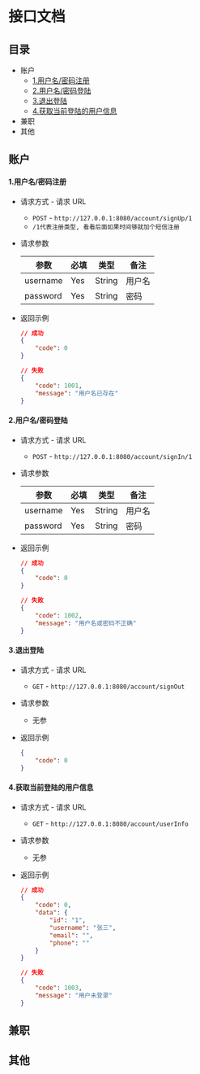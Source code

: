 # 接口文档
## 目录
- 账户
    + [1.用户名/密码注册](#test)
    + [2.用户名/密码登陆](#test)
    + [3.退出登陆](#test)
    + [4.获取当前登陆的用户信息](#test)
- 兼职
- 其他

## 账户

#### 1.用户名/密码注册

- 请求方式 - 请求 URL
  + `POST` - `http://127.0.0.1:8080/account/signUp/1`
  + `/1代表注册类型, 看看后面如果时间够就加个短信注册`

- 请求参数

  | 参数     | 必填 | 类型   | 备注   |
  | -------- | ---- | ------ | ------ |
  | username | Yes  | String | 用户名 |
  | password | Yes  | String | 密码   |

- 返回示例

  ```json
  // 成功
  {
      "code": 0
  }

  // 失败
  {
      "code": 1001,
      "message": "用户名已存在"
  }
  ```

#### 2.用户名/密码登陆

- 请求方式 - 请求 URL

  - `POST` - `http://127.0.0.1:8080/account/signIn/1`

- 请求参数

  | 参数     | 必填 | 类型   | 备注   |
  | -------- | ---- | ------ | ------ |
  | username | Yes  | String | 用户名 |
  | password | Yes  | String | 密码   |

- 返回示例

  ```json
  // 成功
  {
      "code": 0
  }

  // 失败
  {
      "code": 1002,
      "message": "用户名或密码不正确"
  }
  ```



#### 3.退出登陆

- 请求方式 - 请求 URL

  - `GET` - `http://127.0.0.1:8080/account/signOut`
- 请求参数

  - 无参

- 返回示例

  ```json
  {
      "code": 0
  }
  ```



#### 4.获取当前登陆的用户信息

- 请求方式 - 请求 URL

  - `GET` - `http://127.0.0.1:8080/account/userInfo`
- 请求参数

  - 无参

- 返回示例

  ```json
  // 成功
  {
      "code": 0,
      "data": {
          "id": "1",
          "username": "张三",
          "email": "",
          "phone": ""
      }
  }

  // 失败
  {
      "code": 1003,
      "message": "用户未登录"
  }
  
  ```
## 兼职

## 其他
